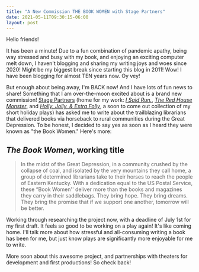 ```yaml
---
title: "A New Commission THE BOOK WOMEN with Stage Partners"
date: 2021-05-11T09:30:15-06:00
layout: post
---
```


Hello friends!

It has been a minute! Due to a fun combination of pandemic apathy, being way stressed and busy with my book, and enjoying an exciting computer melt down, I haven't blogging and sharing my writing joys and woes since 2020! Might be my biggest break since starting this blog in 2011! Wow! I have been blogging for almost TEN years now. Oy vey!

But enough about being away, I'm BACK now! And I have lots of fun news to share! Something that I am over-the-moon excited about is a brand new commission! [Stage Partners](https://www.yourstagepartners.com/) (home for my work: [*I Said Run.*](https://www.yourstagepartners.com/products/i-said-run), [*The Red House Monster*](https://www.yourstagepartners.com/collections/newest-releases/products/the-red-house-monster), and [*Holly, Jolly, & Extra Folly*](https://www.yourstagepartners.com/products/holly-jolly-extra-folly), a soon to come out collection of my short holiday plays) has asked me to write about the trailblazing librarians that delivered books via horseback to rural communities during the Great Depression. To be honest, I decided to say yes as soon as I heard they were known as "the Book Women." Here's more:

## *The Book Women*, working title

> In the midst of the Great Depression, in a community crushed by the collapse of coal, and isolated by the very mountains they call home, a group of determined librarians take to their horses to reach the people of Eastern Kentucky. With a dedication equal to the US Postal Service, these “Book Women'' deliver more than the books and magazines they carry in their saddlebags. They bring hope. They bring dreams. They bring the promise that if we support one another, tomorrow will be better.

Working through researching the project now, with a deadline of July 1st for my first draft. It feels so good to be working on a play again! It's like coming home. I'll talk more about how stressful and all-consuming writing a book has been for me, but just know plays are significantly more enjoyable for me to write.

More soon about this awesome project, and partnerships with theaters for development and first productions! So check back!
